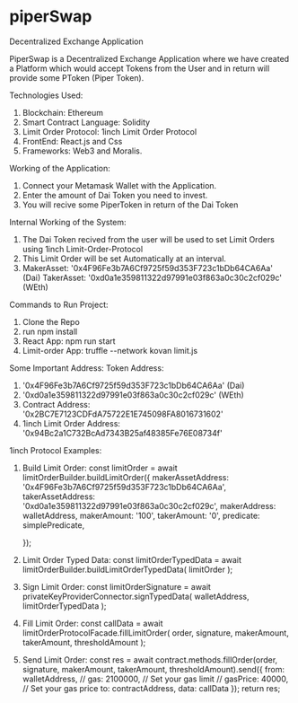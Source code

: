 # piperSwap
Decentralized Exchange Application 

PiperSwap is a Decentralized Exchange Application where we have created a Platform which would accept Tokens from the User and in return will provide some PToken (Piper Token).

Technologies Used:
1. Blockchain: Ethereum
2. Smart Contract Language: Solidity
3. Limit Order Protocol: 1inch Limit Order Protocol
4. FrontEnd: React.js and Css
5. Frameworks: Web3 and Moralis.


Working of the Application:
1. Connect your Metamask Wallet with the Application.
2. Enter the amount of Dai Token you need to invest.
3. You will recive some PiperToken in return of the Dai Token

Internal Working of the System:
1. The Dai Token recived from the user will be used to set Limit Orders using 1inch Limit-Order-Protocol
2. This Limit Order will be set Automatically at an interval.
3.  MakerAsset: '0x4F96Fe3b7A6Cf9725f59d353F723c1bDb64CA6Aa' (Dai)
    TakerAsset: '0xd0a1e359811322d97991e03f863a0c30c2cf029c' (WEth)

Commands to Run Project:
1. Clone the Repo
2. run npm install
3. React App: npm run start
4. Limit-order App: truffle --network kovan limit.js

Some Important Address:
Token Address: 
1. '0x4F96Fe3b7A6Cf9725f59d353F723c1bDb64CA6Aa' (Dai)
2. '0xd0a1e359811322d97991e03f863a0c30c2cf029c' (WEth)
3. Contract Address: '0x2BC7E7123CDFdA75722E1E745098FA8016731602'
4. 1inch Limit Order Address: '0x94Bc2a1C732BcAd7343B25af48385Fe76E08734f'

1inch Protocol Examples:

1. Build Limit Order: 
    const limitOrder = await limitOrderBuilder.buildLimitOrder({
        makerAssetAddress: '0x4F96Fe3b7A6Cf9725f59d353F723c1bDb64CA6Aa',
        takerAssetAddress: '0xd0a1e359811322d97991e03f863a0c30c2cf029c',
        makerAddress: walletAddress,
        makerAmount: '100',
        takerAmount: '0',
        predicate: simplePredicate,
       
        
    });
2. Limit Order Typed Data:
    const limitOrderTypedData = await limitOrderBuilder.buildLimitOrderTypedData(
        limitOrder
    );
3. Sign Limit Order:
    const limitOrderSignature = await privateKeyProviderConnector.signTypedData(
        walletAddress,
        limitOrderTypedData
    );

4. Fill Limit Order:
     const callData = await limitOrderProtocolFacade.fillLimitOrder(
        order,
        signature,
        makerAmount,
        takerAmount,
        thresholdAmount
    );

5. Send Limit Order:
    const res = await contract.methods.fillOrder(order,
            signature,
            makerAmount,
            takerAmount,
            thresholdAmount).send({
            from: walletAddress,
            // gas: 2100000, // Set your gas limit
            // gasPrice: 40000, // Set your gas price
            to: contractAddress,
            data: callData
        });
        return res;







